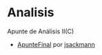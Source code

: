 # Analisis
 Apunte de Análisis II(C)

* [ApunteFinal](https://github.com/CubaWiki/Analisis-ApunteFinal-jsackmann) por [jsackmann](https://github.com/jsackmann)
